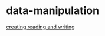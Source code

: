 # data-manipulation
[creating reading and writing](../input/wine-reviews/winemag-data_first150k.csv)
